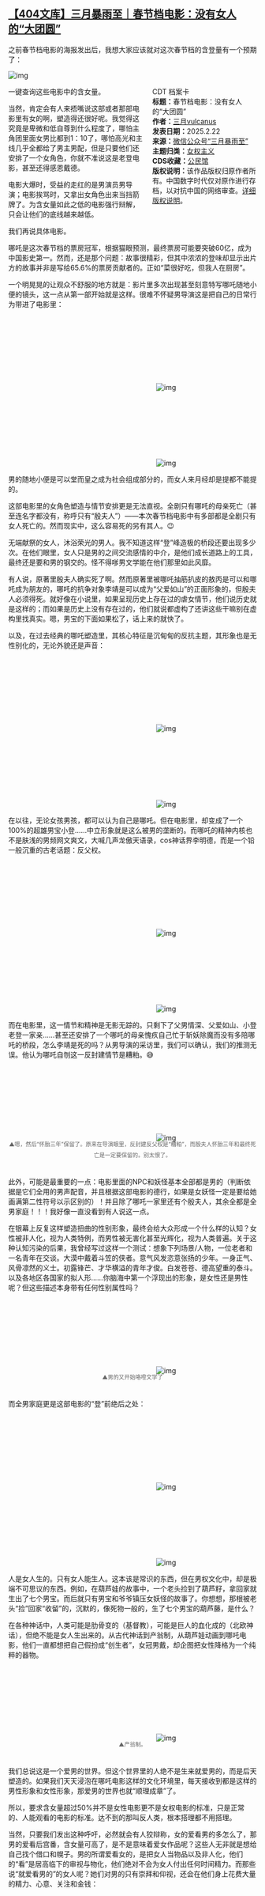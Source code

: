 <!--1740531110000-->
[【404文库】三月暴雨至｜春节档电影：没有女人的“大团圆”](https://chinadigitaltimes.net/chinese/716088.html)
------

<p>之前春节档电影的海报发出后，我想大家应该就对这次春节档的含登量有一个预期了：</p><p><img decoding="async" src="https://chinadigitaltimes.net/chinese/files/2025/02/1.png" alt="img"></p><div style="width:42%;float:right;padding-left:20px"><div class="su-spoiler su-spoiler-style-fancy su-spoiler-icon-chevron-circle" data-scroll-offset="0" data-anchor-in-url="no"><div class="su-spoiler-title" tabindex="0" role="button"><span class="su-spoiler-icon"></span>CDT 档案卡</div><div class="su-spoiler-content su-u-clearfix su-u-trim"><strong>标题：</strong>春节档电影：没有女人的“大团圆”<br><strong>作者：</strong><a href="https://chinadigitaltimes.net/space/三月暴雨至" target="_blank">三月vulcanus</a><br><strong>发表日期：</strong>2025.2.22<br><strong>来源：</strong><a href="https://mp.weixin.qq.com/s/JOw-k-ugo6yZS8g5zajmRg" target="_blank">微信公众号“三月暴雨至”</a><br><strong>主题归类：</strong><a href="https://chinadigitaltimes.net/space/女权主义" target="_blank">女权主义</a><br><strong>CDS收藏：</strong><a href="https://chinadigitaltimes.net/space/%E5%85%AC%E6%B0%91%E9%A6%86" target="_blank" rel="noopener">公民馆</a><br><strong>版权说明：</strong>该作品版权归原作者所有。中国数字时代仅对原作进行存档，以对抗中国的网络审查。<a href="https://chinadigitaltimes.net/chinese/copyright">详细版权说明</a>。</div></div></div><p>一键查询这些电影中的含女量。</p><p>当然，肯定会有人来捂嘴说这部或者那部电影里有女的啊，塑造得还很好呢。我觉得这究竟是卑微和低自尊到什么程度了，哪怕主角团里面女男比都到1：10了，哪怕高光和主线几乎全都给了男主男配，但是只要他们还安排了一个女角色，你就不准说这是老登电影，甚至还得感恩戴德。</p><p>电影大爆时，受益的走红的是男演员男导演；电影挨骂时，又拿出女角色出来当挡箭牌了。为含女量如此之低的电影强行辩解，只会让他们的底线越来越低。</p><p>我们再说具体电影。</p><p>哪吒是这次春节档的票房冠军，根据猫眼预测，最终票房可能要突破60亿，成为中国影史第一。然而，还是那个问题：故事很精彩，但其中浓浓的登味却显示出片方的故事并非是写给65.6%的票房贡献者的。正如“菜很好吃，但我人在厨房”。</p><p>一个明晃晃的让观众不舒服的地方就是：影片里多次出现甚至刻意特写哪吒随地小便的镜头，这一点从第一部开始就是这样。很难不怀疑男导演这是把自己的日常行为带进了电影里：</p><p><img decoding="async" src="data:image/svg+xml,%3Csvg%20xmlns='http://www.w3.org/2000/svg'%20viewBox='0%200%200%200'%3E%3C/svg%3E" alt="img" data-lazy-src="https://chinadigitaltimes.net/chinese/files/2025/02/2.png"><noscript><img decoding="async" src="https://chinadigitaltimes.net/chinese/files/2025/02/2.png" alt="img"></noscript><br><img decoding="async" src="data:image/svg+xml,%3Csvg%20xmlns='http://www.w3.org/2000/svg'%20viewBox='0%200%200%200'%3E%3C/svg%3E" alt="img" data-lazy-src="https://chinadigitaltimes.net/chinese/files/2025/02/3.png"><noscript><img decoding="async" src="https://chinadigitaltimes.net/chinese/files/2025/02/3.png" alt="img"></noscript></p><p>男的随地小便是可以堂而皇之成为社会组成部分的，而女人来月经却是提都不能提的。</p><p>这部电影里的女角色塑造与情节安排更是无法直视。全剧只有哪吒的母亲死亡（甚至连名字都没有，称呼只有“殷夫人”）——本次春节档电影中有多部都是全剧只有女人死亡的。然而现实中，这么容易死的另有其人。😉</p><p>无端献祭的女人，沐浴荣光的男人。我不知道这样“登”峰造极的桥段还要出现多少次。在他们眼里，女人只是男的之间交流感情的中介，是他们成长道路上的工具，最终还是要和男的钢交的。怪不得嗲男文学能在他们那里如此风靡。</p><p>有人说，原著里殷夫人确实死了啊。然而原著里被哪吒抽筋扒皮的敖丙是可以和哪吒成为朋友的，哪吒的抗争对象李靖是可以成为“父爱如山”的正面形象的，但殷夫人必须得死。就好像在小说里，如果呈现历史上存在过的虐女情节，他们说历史就是这样的；而如果是历史上没有存在过的，他们就说都虚构了还讲这些干嘛别在虚构里找真实。嗯，男宝的下面如果松了，话上来的就快了。</p><p>以及，在过去经典的哪吒塑造里，其核心特征是沉甸甸的反抗主题，其形象也是无性别化的，无论外貌还是声音：</p><p><img decoding="async" src="data:image/svg+xml,%3Csvg%20xmlns='http://www.w3.org/2000/svg'%20viewBox='0%200%200%200'%3E%3C/svg%3E" alt="img" data-lazy-src="https://chinadigitaltimes.net/chinese/files/2025/02/4.png"><noscript><img decoding="async" src="https://chinadigitaltimes.net/chinese/files/2025/02/4.png" alt="img"></noscript><br><img decoding="async" src="data:image/svg+xml,%3Csvg%20xmlns='http://www.w3.org/2000/svg'%20viewBox='0%200%200%200'%3E%3C/svg%3E" alt="img" data-lazy-src="https://chinadigitaltimes.net/chinese/files/2025/02/5.png"><noscript><img decoding="async" src="https://chinadigitaltimes.net/chinese/files/2025/02/5.png" alt="img"></noscript></p><p>在以往，无论女孩男孩，都可以认为自己是哪吒。但在电影里，却变成了一个100%的超雄男宝小登……中立形象就是这么被男的垄断的。而哪吒的精神内核也不是肤浅的男频网文爽文，大喊几声龙傲天语录，cos神话界李明德，而是一个铅一般沉重的古老话题：反父权。</p><p><img decoding="async" src="data:image/svg+xml,%3Csvg%20xmlns='http://www.w3.org/2000/svg'%20viewBox='0%200%200%200'%3E%3C/svg%3E" alt="img" data-lazy-src="https://chinadigitaltimes.net/chinese/files/2025/02/6.png"><noscript><img decoding="async" src="https://chinadigitaltimes.net/chinese/files/2025/02/6.png" alt="img"></noscript><br><img decoding="async" src="data:image/svg+xml,%3Csvg%20xmlns='http://www.w3.org/2000/svg'%20viewBox='0%200%200%200'%3E%3C/svg%3E" alt="img" data-lazy-src="https://chinadigitaltimes.net/chinese/files/2025/02/7.png"><noscript><img decoding="async" src="https://chinadigitaltimes.net/chinese/files/2025/02/7.png" alt="img"></noscript></p><p>而在电影里，这一情节和精神是无影无踪的。只剩下了父男情深、父爱如山、小登老登一家亲……甚至还安排了一个哪吒的母亲愧疚自己忙于斩妖除魔而没有多陪哪吒的桥段，怎么李靖是死的吗？从男导演的采访里，我们可以确认，我们的推测无误。他认为哪吒自刎这一反封建情节是糟粕。😅</p><p><img decoding="async" src="data:image/svg+xml,%3Csvg%20xmlns='http://www.w3.org/2000/svg'%20viewBox='0%200%200%200'%3E%3C/svg%3E" alt="img" data-lazy-src="https://chinadigitaltimes.net/chinese/files/2025/02/8.png"><noscript><img decoding="async" src="https://chinadigitaltimes.net/chinese/files/2025/02/8.png" alt="img"></noscript></p><span style="font-size: 0.8em;color: #666;display: block;text-align: center;margin-bottom:32px; margin-top: -20px;line-height:22px;">▲嗯，然后“怀胎三年”保留了。原来在导演眼里，反封建反父权是“糟粕”，而殷夫人怀胎三年和最终死亡是一定要保留的。别太恨了。</span><p>此外，可能是最重要的一点：电影里面的NPC和妖怪基本全部都是男的（判断依据是它们全用的男声配音，并且根据这部电影的德行，如果是女妖怪一定是要给她画满第二性符号以示区别的）！并且除了哪吒一家里还有个殷夫人，其余全都是全男家庭！！！我好像一直没看到有人说这一点。</p><p>在银幕上反复这样塑造扭曲的性别形象，最终会给大众形成一个什么样的认知？女性被非人化，视为人类特例，而男性被无害化甚至光辉化，视为人类普遍。关于这种认知污染的后果，我曾经写过这样一个测试：想象下列场景/人物，一位老者和一名青年在交谈。大漠中戴着斗笠的侠者。意气风发恣意张扬的少年。一身正气、风骨凛然的义士。初露锋芒、才华横溢的青年才俊。白发苍苍、德高望重的泰斗。以及各地区各国家的拟人形……你脑海中第一个浮现出的形象，是女性还是男性呢？但这些描述本身带有任何性别属性吗？</p><p><img decoding="async" src="data:image/svg+xml,%3Csvg%20xmlns='http://www.w3.org/2000/svg'%20viewBox='0%200%200%200'%3E%3C/svg%3E" alt="img" data-lazy-src="https://chinadigitaltimes.net/chinese/files/2025/02/9.png"><noscript><img decoding="async" src="https://chinadigitaltimes.net/chinese/files/2025/02/9.png" alt="img"></noscript></p><span style="font-size: 0.8em;color: #666;display: block;text-align: center;margin-bottom:32px; margin-top: -20px;line-height:22px;">▲男的又开始咯噔文学了</span><p>而全男家庭更是这部电影的“登”前绝后之处：</p><p><img decoding="async" src="data:image/svg+xml,%3Csvg%20xmlns='http://www.w3.org/2000/svg'%20viewBox='0%200%200%200'%3E%3C/svg%3E" alt="img" data-lazy-src="https://chinadigitaltimes.net/chinese/files/2025/02/10.png"><noscript><img decoding="async" src="https://chinadigitaltimes.net/chinese/files/2025/02/10.png" alt="img"></noscript><br><img decoding="async" src="data:image/svg+xml,%3Csvg%20xmlns='http://www.w3.org/2000/svg'%20viewBox='0%200%200%200'%3E%3C/svg%3E" alt="img" data-lazy-src="https://chinadigitaltimes.net/chinese/files/2025/02/11.png"><noscript><img decoding="async" src="https://chinadigitaltimes.net/chinese/files/2025/02/11.png" alt="img"></noscript></p><p>人是女人生的。只有女人能生人。这本该是常识的东西，但在男权文化中，却是极端不可思议的东西。例如，在葫芦娃的故事中，一个老头捡到了葫芦籽，拿回家就生出了七个男宝。而后就只有男宝和爷爷镇压女妖怪的故事了。你想想，那根被老头“捡”回家“收留”的，沉默的，像死物一般的，生了七个男宝的葫芦藤，是什么？</p><p>在各种神话中，人类可能是肋骨变的（基督教），可能是巨人的血化成的（北欧神话），但绝不能是女人生出来的。从古代神话到产翁制，从葫芦娃动画到哪吒电影，他们一直都想把自己假扮成“创生者”，女冠男戴，却企图把女性降格为一个纯粹的器物。</p><p><img decoding="async" src="data:image/svg+xml,%3Csvg%20xmlns='http://www.w3.org/2000/svg'%20viewBox='0%200%200%200'%3E%3C/svg%3E" alt="img" data-lazy-src="https://chinadigitaltimes.net/chinese/files/2025/02/12.png"><noscript><img decoding="async" src="https://chinadigitaltimes.net/chinese/files/2025/02/12.png" alt="img"></noscript></p><span style="font-size: 0.8em;color: #666;display: block;text-align: center;margin-bottom:32px; margin-top: -20px;line-height:22px;">▲产翁制。</span><p>我们总说这是一个爱男的世界。但这个世界里的人绝不是生来就爱男的，而是后天塑造的。如果我们天天浸泡在哪吒电影这样的文化环境里，每天接收到都是这样的男性形象和女性形象，那爱男的世界也就“顺理成章”了。</p><p>所以，要求含女量超过50%并不是女性电影更不是女权电影的标准，只是正常的、人能观看的电影的标准。达不到的那叫反人类，根本搭理都不用搭理。</p><p>当然，只要我们发出这种呼吁，必然就会有人狡辩称，女的爱看男的多怎么了，那男的爱看后宫番，含女量可高了，是不是意味着爱女作品呢？这些人无非就是想给自己找个借口和幌子。男的所谓爱看女的，是把女人当物品以及非人化，他们的“看”是居高临下的审视与物化，他们绝对不会为女人付出任何时间精力。而那些说“就爱看男的”的女人呢？她们对男的只有崇拜和仰视，还会在他们身上花费大量的精力、心意、关注和金钱：</p><p><img decoding="async" src="data:image/svg+xml,%3Csvg%20xmlns='http://www.w3.org/2000/svg'%20viewBox='0%200%200%200'%3E%3C/svg%3E" alt="img" data-lazy-src="https://chinadigitaltimes.net/chinese/files/2025/02/13.png"><noscript><img decoding="async" src="https://chinadigitaltimes.net/chinese/files/2025/02/13.png" alt="img"></noscript><br><img decoding="async" src="data:image/svg+xml,%3Csvg%20xmlns='http://www.w3.org/2000/svg'%20viewBox='0%200%200%200'%3E%3C/svg%3E" alt="img" data-lazy-src="https://chinadigitaltimes.net/chinese/files/2025/02/14.png"><noscript><img decoding="async" src="https://chinadigitaltimes.net/chinese/files/2025/02/14.png" alt="img"></noscript><br><img decoding="async" src="data:image/svg+xml,%3Csvg%20xmlns='http://www.w3.org/2000/svg'%20viewBox='0%200%200%200'%3E%3C/svg%3E" alt="img" data-lazy-src="https://chinadigitaltimes.net/chinese/files/2025/02/15.png"><noscript><img decoding="async" src="https://chinadigitaltimes.net/chinese/files/2025/02/15.png" alt="img"></noscript></p><span style="font-size: 0.8em;color: #666;display: block;text-align: center;margin-bottom:32px; margin-top: -20px;line-height:22px;">▲这个对比还不够强烈吗？</span><p>一部电影的爆火有天时地利人和等多种因素，除了内容之外，还有投放宣发、外部环境、整体市场趋势和经济周期等等原因。但仅从内容的角度上说，哪吒电影能爆火归根结底就是内容太下沉了。依靠藕饼和敖光等能吸引腐人同人女，依靠哪吒和申公豹的男频语录能吸引广大小登，依靠超雄男宝的塑造能吸引男宝妈爸，依靠国漫崛起和影射美国等幌子能吸引中登老登，依靠对父权家庭结构的歌颂以及男角色的高光更是能吸引最广大的基本盘。但这些群体表面上动机各异，但归根结底，其实都是因为这部电影足够符合他们的男性视角下的世界观。</p><p>一定会有很多人反对，说批判哪吒电影的脑子里只装着性别议题了。但为什么我一直强调性别视角是重要的？因为如果没有女性视角，故事再好也和你无关，你只是桌上的一盘菜。正如很多“德高望重”的男名人却频频被曝光辱女丑闻。因为他们的确对“人”有大爱，但这个“人”指的只是男人，女的不算。你为了他们故事和世界观而鼓舞，但他们的故事里却只包括男人。如果没有人指出作为女观众看哪吒电影时的不适，那以后全男的、虐女的电影会更加铺天盖地。片方会觉得内容能讨好男的就行了，反正怎么辱女也不会丢失女性群体的票房。</p><p>我们再说封神第二部。春节档进行到现在，这部电影可以说是彻底扑街了。但唯一一个出彩的点就是邓将军的人物塑造。</p><p><img decoding="async" src="data:image/svg+xml,%3Csvg%20xmlns='http://www.w3.org/2000/svg'%20viewBox='0%200%200%200'%3E%3C/svg%3E" alt="img" data-lazy-src="https://chinadigitaltimes.net/chinese/files/2025/02/16.png"><noscript><img decoding="async" src="https://chinadigitaltimes.net/chinese/files/2025/02/16.png" alt="img"></noscript></p><p>但这个角色依然存在极大的争议，最大的争议点之一就是她洗澡时被男下属撞见，而后男下属惶恐的片段。支持的一方认为这个情节设计是反男凝的，此时女性不再是被凝视的对象、惊慌失措的一方，而是具有权力的上位者，女人的身体就是身体，而不是被性化被扭曲的观赏物，该害怕的应该是男的。而反对的一方则认为为什么非要安排一段女将军光着身子洗澡，到底想表现什么？想表现她的品质那安排她在军帐中读兵书、看地图、调兵遣将不是更好？想表现她的权威为什么让她放任那些对着她唱情歌的男的而不是下令杀掉他们？如果是男将军也会这么安排吗？</p><p>我经常刷到这一处情节的争议，双方都争执不下，甚至语言很激烈。我自己对此也思考了很久。我的结论是：这两种观点其实不冲突，或者说冲突的地方不在这里。</p><p>什么意思呢？从客观层面上讲，女性当前的确太欠缺作为主体的、自然裸露的权利了。要么身体不能被人看到（黑袍），要么只能以性化的方式裸露，女性身体却被异化为非人的观赏物。反观男的，可以随时随地自然裸露，当然不是给人观赏的，只是他自己想露就露，并且他们不会遭遇任何非议以及危险。而女性作为男权社会的失权者，裸露时要么会把自己当成客体审视，要么会担心自己的危险。所以，电影里的这个桥段确实一种新的表现方式，单单拎出来这一个情节本身，说这是反男凝，在道理上说得过去（但也有精神胜利之嫌）。但问题是！！！这个桥段并非孤立存在的，而是在一个男导演男编剧演员几乎全男的小登电影里出现的，他们会具有女性意识？反方姐妹质疑的是男导演男编剧设置情节的动机，而非批判女性。因为这并非一段现实中的监控录像，而是男编剧男导演安排出的桥段，邓婵玉只是剧本里的角色，并非真实存在的、具有能动性的女人。所以，一些真心实意的正方姐妹，其言论实际上不是在为她而辩解，本质其实是在给这些男人的动机和目的开脱。不要为了虚假的女性而维护真正的男人。</p><p>我们评判一个行为的意义时，应该考虑更广泛的社会环境，而不只是行为本身。例如都是“锻炼身体”，二战时的德国纳粹号召青少年锻炼身体参加法西斯，和我们现在为了身体健康而锻炼身体，同样的行为，意义一样吗？我还是那句话，如果这是现实中真实发生的，是一段监控录像，那我认为这是反男凝。但既然在这样一部登味电影里，是一群老登主导设置的情节，那就不能割裂整部电影去善意揣测甚至赞扬他们的情节设置。</p><p>有人说，那我们能不能单拎出来这一个情节或者只对这一个角色夸一夸？我认为至少现在不能。现在这部电影还在上映期间，任何夸邓婵玉的言论都不可能和封神电影脱离干系，都不可能不使男导演男演员实际受益。事实上，鼓吹邓婵玉本来就是他们老登看票房扑街之后的补救营销手段：</p><p><img decoding="async" src="data:image/svg+xml,%3Csvg%20xmlns='http://www.w3.org/2000/svg'%20viewBox='0%200%200%200'%3E%3C/svg%3E" alt="img" data-lazy-src="https://chinadigitaltimes.net/chinese/files/2025/02/17.png"><noscript><img decoding="async" src="https://chinadigitaltimes.net/chinese/files/2025/02/17.png" alt="img"></noscript></p><span style="font-size: 0.8em;color: #666;display: block;text-align: center;margin-bottom:32px; margin-top: -20px;line-height:22px;">▲都是同一个营销号发的。不要上他们的当。</span><p>我对于女性拍的具有女性意识的电影，无论如何都是持包容鼓励态度并愿意为此买单的。但对于全男登味电影的营销，对于受益者里大部分是男性的，无论他们能拿出多少个情节鼓吹“女性意识”，都视为他们的变相诈骗，一律不买账。</p><p>我还看到有人说，老登电影里也有很多女人啊，你们抵制这些电影会让女人没工作。太可笑了。这和所谓的“要求重判男罪犯是厌女，因为他也有母亲妻子女儿”有什么区别？只有抵制全男电影，碾碎老登主导的环境，才能真正让更多女人有更多的尊严、有更好的工作，让那尔那茜这样的优秀演员有更多戏份、成为真正的主演、戏路和前途更宽阔。</p><p>挑选这两部，一部是因为票房最高，另一部是因为引发了女性内部的一些争议。至于其余的普通登片就没什么好说的了。除了登中之登：蛟龙行动。这部电影里唯一的女演员佟莉，辛辛苦苦训练八个月，扛50斤装备在经期下水拍摄，道具失误导致溺水休克差点没命。拼死拼活拍到最后，导演就就给了她两三分钟镜头，其余全被删除。并且，她是这部电影里唯一的女角色，也是唯一死亡的角色。但好消息是，这部电影的制作成本为10亿，这意味着票房需要26亿以上才能回本（票房里只有37%左右能给到投资方，剩下的要给影院等方面）。而这部电影目前票房仅2亿，为春节档最扑街的，猫眼预测其最终票房仅为3.48亿，可能还会进一步下调。让我们恭喜这位狗屁男导演完蛋啦！🎉🎉🎉祝他们收入父父父，股票爹爹爹\~</p><p>回顾去年，高质量的女性影视频出，给了我们许多的惊喜与力量。我相信今年还会有更多好的女性作品等着我们，短暂的春节档，和影片中的男性视角一样，只是暂时的特例，而绝不会是常态。我们还期待在未来“女性导演”或“女性意识”不需要再刻意标出，因为那本就是中国电影应有的样子。</p><div class="addtoany_share_save_container addtoany_content addtoany_content_bottom"><div class="a2a_kit a2a_kit_size_32 addtoany_list" data-a2a-url="https://chinadigitaltimes.net/chinese/716088.html" data-a2a-title="【404文库】三月暴雨至｜春节档电影：没有女人的“大团圆”"><a class="a2a_button_facebook" href="https://www.addtoany.com/add_to/facebook?linkurl=https%3A%2F%2Fchinadigitaltimes.net%2Fchinese%2F716088.html&amp;linkname=%E3%80%90404%E6%96%87%E5%BA%93%E3%80%91%E4%B8%89%E6%9C%88%E6%9A%B4%E9%9B%A8%E8%87%B3%EF%BD%9C%E6%98%A5%E8%8A%82%E6%A1%A3%E7%94%B5%E5%BD%B1%EF%BC%9A%E6%B2%A1%E6%9C%89%E5%A5%B3%E4%BA%BA%E7%9A%84%E2%80%9C%E5%A4%A7%E5%9B%A2%E5%9C%86%E2%80%9D" title="Facebook" rel="nofollow noopener" target="_blank"></a><a class="a2a_button_twitter" href="https://www.addtoany.com/add_to/twitter?linkurl=https%3A%2F%2Fchinadigitaltimes.net%2Fchinese%2F716088.html&amp;linkname=%E3%80%90404%E6%96%87%E5%BA%93%E3%80%91%E4%B8%89%E6%9C%88%E6%9A%B4%E9%9B%A8%E8%87%B3%EF%BD%9C%E6%98%A5%E8%8A%82%E6%A1%A3%E7%94%B5%E5%BD%B1%EF%BC%9A%E6%B2%A1%E6%9C%89%E5%A5%B3%E4%BA%BA%E7%9A%84%E2%80%9C%E5%A4%A7%E5%9B%A2%E5%9C%86%E2%80%9D" title="Twitter" rel="nofollow noopener" target="_blank"></a><a class="a2a_button_telegram" href="https://www.addtoany.com/add_to/telegram?linkurl=https%3A%2F%2Fchinadigitaltimes.net%2Fchinese%2F716088.html&amp;linkname=%E3%80%90404%E6%96%87%E5%BA%93%E3%80%91%E4%B8%89%E6%9C%88%E6%9A%B4%E9%9B%A8%E8%87%B3%EF%BD%9C%E6%98%A5%E8%8A%82%E6%A1%A3%E7%94%B5%E5%BD%B1%EF%BC%9A%E6%B2%A1%E6%9C%89%E5%A5%B3%E4%BA%BA%E7%9A%84%E2%80%9C%E5%A4%A7%E5%9B%A2%E5%9C%86%E2%80%9D" title="Telegram" rel="nofollow noopener" target="_blank"></a><a class="a2a_button_reddit" href="https://www.addtoany.com/add_to/reddit?linkurl=https%3A%2F%2Fchinadigitaltimes.net%2Fchinese%2F716088.html&amp;linkname=%E3%80%90404%E6%96%87%E5%BA%93%E3%80%91%E4%B8%89%E6%9C%88%E6%9A%B4%E9%9B%A8%E8%87%B3%EF%BD%9C%E6%98%A5%E8%8A%82%E6%A1%A3%E7%94%B5%E5%BD%B1%EF%BC%9A%E6%B2%A1%E6%9C%89%E5%A5%B3%E4%BA%BA%E7%9A%84%E2%80%9C%E5%A4%A7%E5%9B%A2%E5%9C%86%E2%80%9D" title="Reddit" rel="nofollow noopener" target="_blank"></a><a class="a2a_button_whatsapp" href="https://www.addtoany.com/add_to/whatsapp?linkurl=https%3A%2F%2Fchinadigitaltimes.net%2Fchinese%2F716088.html&amp;linkname=%E3%80%90404%E6%96%87%E5%BA%93%E3%80%91%E4%B8%89%E6%9C%88%E6%9A%B4%E9%9B%A8%E8%87%B3%EF%BD%9C%E6%98%A5%E8%8A%82%E6%A1%A3%E7%94%B5%E5%BD%B1%EF%BC%9A%E6%B2%A1%E6%9C%89%E5%A5%B3%E4%BA%BA%E7%9A%84%E2%80%9C%E5%A4%A7%E5%9B%A2%E5%9C%86%E2%80%9D" title="WhatsApp" rel="nofollow noopener" target="_blank"></a><a class="a2a_button_email" href="https://www.addtoany.com/add_to/email?linkurl=https%3A%2F%2Fchinadigitaltimes.net%2Fchinese%2F716088.html&amp;linkname=%E3%80%90404%E6%96%87%E5%BA%93%E3%80%91%E4%B8%89%E6%9C%88%E6%9A%B4%E9%9B%A8%E8%87%B3%EF%BD%9C%E6%98%A5%E8%8A%82%E6%A1%A3%E7%94%B5%E5%BD%B1%EF%BC%9A%E6%B2%A1%E6%9C%89%E5%A5%B3%E4%BA%BA%E7%9A%84%E2%80%9C%E5%A4%A7%E5%9B%A2%E5%9C%86%E2%80%9D" title="Email" rel="nofollow noopener" target="_blank"></a><a class="a2a_button_copy_link" href="https://www.addtoany.com/add_to/copy_link?linkurl=https%3A%2F%2Fchinadigitaltimes.net%2Fchinese%2F716088.html&amp;linkname=%E3%80%90404%E6%96%87%E5%BA%93%E3%80%91%E4%B8%89%E6%9C%88%E6%9A%B4%E9%9B%A8%E8%87%B3%EF%BD%9C%E6%98%A5%E8%8A%82%E6%A1%A3%E7%94%B5%E5%BD%B1%EF%BC%9A%E6%B2%A1%E6%9C%89%E5%A5%B3%E4%BA%BA%E7%9A%84%E2%80%9C%E5%A4%A7%E5%9B%A2%E5%9C%86%E2%80%9D" title="Copy Link" rel="nofollow noopener" target="_blank"></a><a class="a2a_dd addtoany_share_save addtoany_share" href="https://www.addtoany.com/share"></a></div></div>
